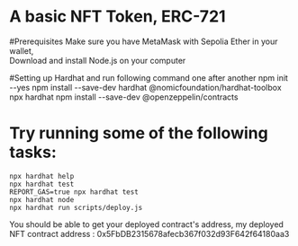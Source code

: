# A basic NFT Token, ERC-721 


#Prerequisites
Make sure you have MetaMask with Sepolia Ether in your wallet,  
Download and install Node.js on your computer

#Setting up Hardhat and run following command one after another
npm init --yes
npm install --save-dev hardhat @nomicfoundation/hardhat-toolbox
npx hardhat 
npm install --save-dev @openzeppelin/contracts



# Try running some of the following tasks:

```shell
npx hardhat help
npx hardhat test
REPORT_GAS=true npx hardhat test
npx hardhat node
npx hardhat run scripts/deploy.js
```

You should be able to get your deployed contract's address, 
my deployed NFT contract address : 0x5FbDB2315678afecb367f032d93F642f64180aa3
